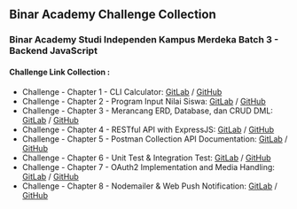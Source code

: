 ## Binar Academy Challenge Collection

### Binar Academy Studi Independen Kampus Merdeka Batch 3 - Backend JavaScript

#### Challenge Link Collection :

- Challenge - Chapter 1 - CLI Calculator: [GitLab](https://gitlab.com/raprmdn/binar-challenge/-/tree/master/chapter1) / [GitHub](https://github.com/raprmdn/binar-challenge/tree/master/chapter1)
- Challenge - Chapter 2 - Program Input Nilai Siswa: [GitLab](https://gitlab.com/raprmdn/binar-challenge/-/tree/master/chapter2) / [GitHub](https://github.com/raprmdn/binar-challenge/tree/master/chapter2)
- Challenge - Chapter 3 - Merancang ERD, Database, dan CRUD DML: [GitLab](https://gitlab.com/raprmdn/binar-challenge/-/tree/master/chapter3) / [GitHub](https://github.com/raprmdn/binar-challenge/tree/master/chapter3)
- Challenge - Chapter 4 - RESTful API with ExpressJS: [GitLab](https://gitlab.com/raprmdn/binar-challenge/-/tree/master/chapter4) / [GitHub](https://github.com/raprmdn/binar-challenge/tree/master/chapter4)
- Challenge - Chapter 5 - Postman Collection API Documentation: [GitLab](https://gitlab.com/raprmdn/binar-challenge/-/tree/master/chapter5) / [GitHub](https://github.com/raprmdn/binar-challenge/tree/master/chapter5)
- Challenge - Chapter 6 - Unit Test & Integration Test: [GitLab](https://gitlab.com/raprmdn/binar-challenge/-/tree/master/chapter6) / [GitHub](https://github.com/raprmdn/binar-chapter6)
- Challenge - Chapter 7 - OAuth2 Implementation and Media Handling: [GitLab](https://gitlab.com/raprmdn/binar-challenge/-/tree/master/chapter7) / [GitHub](https://github.com/raprmdn/binar-challenge/tree/master/chapter7)
- Challenge - Chapter 8 - Nodemailer & Web Push Notification: [GitLab](https://gitlab.com/raprmdn/binar-challenge/-/tree/master/chapter8) / [GitHub](https://github.com/raprmdn/binar-challenge/tree/master/chapter8)
